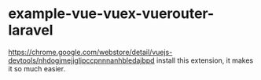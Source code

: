 # example-vue-vuex-vuerouter-laravel

https://chrome.google.com/webstore/detail/vuejs-devtools/nhdogjmejiglipccpnnnanhbledajbpd
install this extension, it makes it so much easier.
